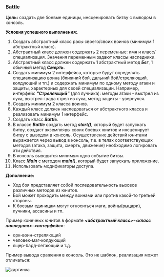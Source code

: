 ### Battle
**Цель:** создать две боевые единицы, инсценировать битву с выводом в консоль.  

**Условия успешного выполнения:**. 
1. Создать абстрактный класс расы своего/своих воинов (минимум 1 абстрактный класс).
2. Абстрактный класс должен содержать 2 переменные: имя и класс/специализация. Значения переменным задают классы наследники.
3. Абстрактный класс должен содержать 1 абстрактный метод **_Бег_**, 1 обычный метод **_Cмерть_**.
4. Создать минимум 2 интерфейса, которые будут определять специализацию воина (ближний бой, дальний бой/стреляющий, колдующий и тп.)
и содержать минимум по одному методу атаки и защиты, характерных для своей специализации.
Например, интерфейс **_"Стреляющий"_** (для лучника): методы атаки - выстрел из лука, выстрел града стрел из лука, метод защиты - увернулся.
5. Создать минимум 2 класса воинов.
6. Каждый класс должен наследоваться от абстрактного класса и реализовать минимум 1 интерфейс.
7. Создать класс **_Battle_**.
8. В классе **_Battle_** создать метод **_start()_**, который будет запускать битву, создаст экземпляры своих боевых юнитов и инсценирует битву с выводом в консоль.
Осуществление действий юнитами выражается через вывод в консоль, т.е. в телах соответствующих методов (атака, защита, смерть, движение) необходимо логировать эти действия.
9. В консоль выводится минимум одно событие битвы.
10. Класс **_Main_** c методом **_main()_**, который будет запускать приложение.
11. Использовать модификаторы доступа.

**Дополнение:**  
* Ход боя представляет собой последовательность вызовов различных методов из юнитов.
* Бой может проходить между воинами или против какой-то третьей стороны.
* К боевым единицам могут относиться маги, войны(рыцари), лучники, ассасины и тп.  

Пример конечных юнитов в формате **_<абстрактный класс>-<класс наследник>-<интерфейс>_**:
* орк-воин-стреляющий
* человек-маг-колдующий
* ящер-бард-летающий и т.д.

Пример вывода сражения в консоль. Это не шаблон, реализация может отличаться:

![картинка](https://user-images.githubusercontent.com/73642086/109676869-2a480b80-7b8a-11eb-946d-e9aec3cab31d.png)

